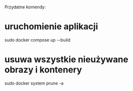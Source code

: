 Przydatne komendy:
# uruchomienie aplikacji
sudo docker compose up --build

# usuwa wszystkie nieużywane obrazy i kontenery
sudo docker system prune -a
